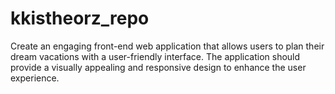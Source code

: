 # kkistheorz_repo
Create an engaging front-end web application that allows users to plan their dream vacations with a user-friendly interface. The application should provide a visually appealing and responsive design to enhance the user experience.
